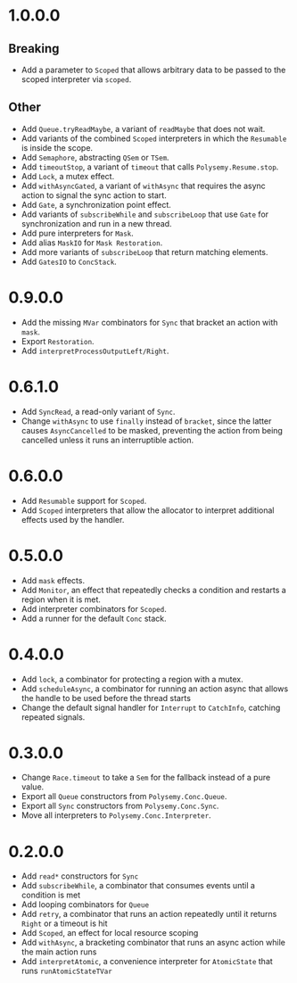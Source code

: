 # 1.0.0.0

## Breaking

* Add a parameter to `Scoped` that allows arbitrary data to be passed to the scoped interpreter via `scoped`.

## Other

* Add `Queue.tryReadMaybe`, a variant of `readMaybe` that does not wait.
* Add variants of the combined `Scoped` interpreters in which the `Resumable` is inside the scope.
* Add `Semaphore`, abstracting `QSem` or `TSem`.
* Add `timeoutStop`, a variant of `timeout` that calls `Polysemy.Resume.stop`.
* Add `Lock`, a mutex effect.
* Add `withAsyncGated`, a variant of `withAsync` that requires the async action to signal the sync action to start.
* Add `Gate`, a synchronization point effect.
* Add variants of `subscribeWhile` and `subscribeLoop` that use `Gate` for synchronization and run in a new thread.
* Add pure interpreters for `Mask`.
* Add alias `MaskIO` for `Mask Restoration`.
* Add more variants of `subscribeLoop` that return matching elements.
* Add `GatesIO` to `ConcStack`.

# 0.9.0.0

* Add the missing `MVar` combinators for `Sync` that bracket an action with `mask`.
* Export `Restoration`.
* Add `interpretProcessOutputLeft/Right`.

# 0.6.1.0

* Add `SyncRead`, a read-only variant of `Sync`.
* Change `withAsync` to use `finally` instead of `bracket`, since the latter causes `AsyncCancelled` to be masked,
  preventing the action from being cancelled unless it runs an interruptible action.

# 0.6.0.0

* Add `Resumable` support for `Scoped`.
* Add `Scoped` interpreters that allow the allocator to interpret additional effects used by the handler.

# 0.5.0.0

* Add `mask` effects.
* Add `Monitor`, an effect that repeatedly checks a condition and restarts a region when it is met.
* Add interpreter combinators for `Scoped`.
* Add a runner for the default `Conc` stack.

# 0.4.0.0

* Add `lock`, a combinator for protecting a region with a mutex.
* Add `scheduleAsync`, a combinator for running an action async that allows the handle to be used before the thread
  starts
* Change the default signal handler for `Interrupt` to `CatchInfo`, catching repeated signals.

# 0.3.0.0

* Change `Race.timeout` to take a `Sem` for the fallback instead of a pure value.
* Export all `Queue` constructors from `Polysemy.Conc.Queue`.
* Export all `Sync` constructors from `Polysemy.Conc.Sync`.
* Move all interpreters to `Polysemy.Conc.Interpreter`.

# 0.2.0.0
* Add `read*` constructors for `Sync`
* Add `subscribeWhile`, a combinator that consumes events until a condition is met
* Add looping combinators for `Queue`
* Add `retry`, a combinator that runs an action repeatedly until it returns `Right` or a timeout is hit
* Add `Scoped`, an effect for local resource scoping
* Add `withAsync`, a bracketing combinator that runs an async action while the main action runs
* Add `interpretAtomic`, a convenience interpreter for `AtomicState` that runs `runAtomicStateTVar`
